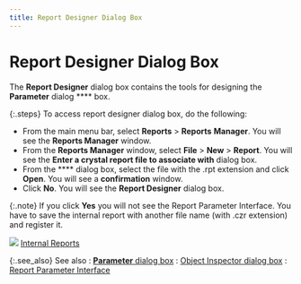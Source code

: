 ```yaml
---
title: Report Designer Dialog Box
---
```


# Report Designer Dialog Box


The **Report Designer** dialog box  contains the tools for designing the **Parameter** dialog **** box.


{:.steps}
To access report designer dialog box, do  the following:

- From the main  menu bar, select **Reports** >  **Reports** **Manager**.  You will see the **Reports Manager** window.
- From the **Reports Manager** window, select **File** > **New**  > **Report**. You will see the  **Enter a crystal report file to associate 
 with** dialog box.
- From the **** dialog box, select the file with the  .rpt extension and click **Open**.  You will see a **confirmation** window.
- Click **No**. You will see the **Report 
 Designer** dialog box.



{:.note}
If you click **Yes**  you will not see the Report Parameter Interface. You have to save the  internal report with another file name (with .czr extension) and register  it.


![]({{site.rmgr_baseurl}}/img/lens.gif) [Internal  Reports]({{site.rmgr_baseurl}}/manager/window/creating-reports/internal-reports/internal_reports_reports_manager.html)


{:.see_also}
See also
: [**Parameter**  dialog box]({{site.rmgr_baseurl}}/manager/window/creating-reports/parameter-interface/parameter-dialog/parameter_dialog.html)
: [Object Inspector  dialog box]({{site.rmgr_baseurl}}/manager/window/creating-reports/object-inspector/object_inspector_parameter_dialog.html)
: [Report Parameter  Interface]({{site.rmgr_baseurl}}/manager/window/creating-reports/parameter-interface/report_manager_interface.html)
